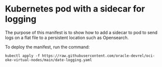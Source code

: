# Kubernetes pod with a sidecar for logging 
The purpose of this manifest is to show how to add a sidecar to pod to send logs on a flat file to a persistent location such as Opensearch.

To deploy the manifest, run the command:
```
kubectl apply -f https://raw.githubusercontent.com/oracle-devrel/oci-oke-virtual-nodes/main/date-logging.yaml
```
